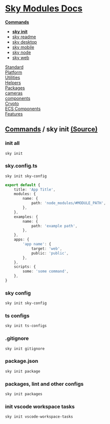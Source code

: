 <!--- This sky init.1 was auto-generated using "pnpm exec sky readme" --> 

# [Sky Modules Docs](../../../README.md)

**[Commands](..%2F..%2F..%2F%5Fcommands%2FREADME.md)**   
* **[sky init](..%2F..%2F..%2F%5Fcommands%2Fdocs%2Fsky-init%2FREADME.md)**
* [sky readme](..%2F..%2F..%2F%5Fcommands%2Fdocs%2Fsky-readme%2FREADME.md)
* [sky desktop](..%2F..%2F..%2F%5Fcommands%2Fdocs%2Fsky-desktop%2FREADME.md)
* [sky mobile](..%2F..%2F..%2F%5Fcommands%2Fdocs%2Fsky-mobile%2FREADME.md)
* [sky node](..%2F..%2F..%2F%5Fcommands%2Fdocs%2Fsky-node%2FREADME.md)
* [sky web](..%2F..%2F..%2F%5Fcommands%2Fdocs%2Fsky-web%2FREADME.md)
  
[Standard](..%2F..%2F..%2Fstandard%2FREADME.md)   
[Platform](..%2F..%2F..%2Fplatform%2FREADME.md)   
[Utilities](..%2F..%2F..%2Futilities%2FREADME.md)   
[Helpers](..%2F..%2F..%2Fhelpers%2FREADME.md)   
[Packages](..%2F..%2F..%2Fpkgs%2FREADME.md)   
[cameras](..%2F..%2F..%2Fcameras%2FREADME.md)   
[components](..%2F..%2F..%2Fcomponents%2FREADME.md)   
[Crypto](..%2F..%2F..%2Fcrypto%2FREADME.md)   
[ECS Components](..%2F..%2F..%2Fecs%2FREADME.md)   
[Features](..%2F..%2F..%2Ffeatures%2FREADME.md)   

## [Commands](..%2F..%2F..%2F%5Fcommands%2FREADME.md) / sky init [(Source)](..%2F..%2F..%2F%5Fcommands%2Fdocs%2Fsky-init%2F)

  
### init all

```sh
sky init

```

### sky.config.ts

```sh
sky init sky-config

```

```ts
export default {
    title: 'App Title',
    modules: {
        name: {
            path: 'node_modules/#MODULE_PATH',
        },
    },
    examples: {
        name: {
            path: 'example path',
        },
    },
    apps: {
        'app name': {
            target: 'web',
            public: 'public',
        },
    },
    scripts: {
        some: 'some command',
    },
}

```

### sky config

```sh
sky init sky-config

```

### ts configs

```sh
sky init ts-configs

```

### .gitignore

```sh
sky init gitignore

```

### package.json

```sh
sky init package

```

### packages, lint and other configs

```sh
sky init packages

```

### init vscode workspace tasks

```sh
sky init vscode-workspace-tasks

```